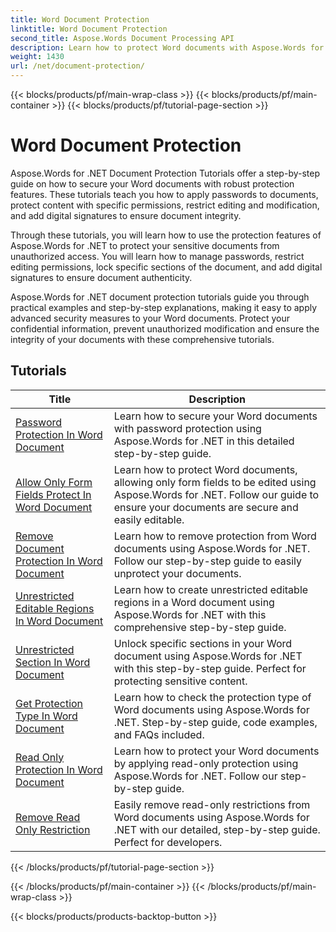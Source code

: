```yaml
---
title: Word Document Protection
linktitle: Word Document Protection
second_title: Aspose.Words Document Processing API
description: Learn how to protect Word documents with Aspose.Words for .NET. The tutorials will guide you through the various protection methods, such as locking changes, password protection, restricting access to document elements, and much more.
weight: 1430
url: /net/document-protection/
---
```


{{< blocks/products/pf/main-wrap-class >}}
{{< blocks/products/pf/main-container >}}
{{< blocks/products/pf/tutorial-page-section >}}

# Word Document Protection

Aspose.Words for .NET Document Protection Tutorials offer a step-by-step guide on how to secure your Word documents with robust protection features. These tutorials teach you how to apply passwords to documents, protect content with specific permissions, restrict editing and modification, and add digital signatures to ensure document integrity.

Through these tutorials, you will learn how to use the protection features of Aspose.Words for .NET to protect your sensitive documents from unauthorized access. You will learn how to manage passwords, restrict editing permissions, lock specific sections of the document, and add digital signatures to ensure document authenticity.

Aspose.Words for .NET document protection tutorials guide you through practical examples and step-by-step explanations, making it easy to apply advanced security measures to your Word documents. Protect your confidential information, prevent unauthorized modification and ensure the integrity of your documents with these comprehensive tutorials.

 ## Tutorials
| Title | Description |
| --- | --- |
| [Password Protection In Word Document](./password-protection/) | Learn how to secure your Word documents with password protection using Aspose.Words for .NET in this detailed step-by-step guide. |
| [Allow Only Form Fields Protect In Word Document](./allow-only-form-fields-protect/) | Learn how to protect Word documents, allowing only form fields to be edited using Aspose.Words for .NET. Follow our guide to ensure your documents are secure and easily editable. |
| [Remove Document Protection In Word Document](./remove-document-protection/) | Learn how to remove protection from Word documents using Aspose.Words for .NET. Follow our step-by-step guide to easily unprotect your documents. |
| [Unrestricted Editable Regions In Word Document](./unrestricted-editable-regions/) | Learn how to create unrestricted editable regions in a Word document using Aspose.Words for .NET with this comprehensive step-by-step guide. |
| [Unrestricted Section In Word Document](./unrestricted-section/) | Unlock specific sections in your Word document using Aspose.Words for .NET with this step-by-step guide. Perfect for protecting sensitive content. |
| [Get Protection Type In Word Document](./get-protection-type/) | Learn how to check the protection type of Word documents using Aspose.Words for .NET. Step-by-step guide, code examples, and FAQs included. |
| [Read Only Protection In Word Document](./read-only-protection/) | Learn how to protect your Word documents by applying read-only protection using Aspose.Words for .NET. Follow our step-by-step guide. |
| [Remove Read Only Restriction](./remove-read-only-restriction/) | Easily remove read-only restrictions from Word documents using Aspose.Words for .NET with our detailed, step-by-step guide. Perfect for developers. |

{{< /blocks/products/pf/tutorial-page-section >}}

{{< /blocks/products/pf/main-container >}}
{{< /blocks/products/pf/main-wrap-class >}}

{{< blocks/products/products-backtop-button >}}
